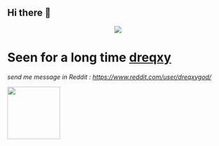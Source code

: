 ## Hi there 👋
<p align="center">
<img src="https://count.getloli.com/@dreqxygod?name=dreqxygod&theme=gelbooru-h&padding=7&offset=0&align=center&scale=1&pixelated=1&darkmode=auto"/>
</p>

# Seen for a long time [dreqxy](https://github.com/dreqxyonion)
*send me message in Reddit : https://www.reddit.com/user/dreqxygod/*

<img src="https://media.tenor.com/oGdwFujCzNUAAAAM/blue-archive.gif" width="120"/>

  
